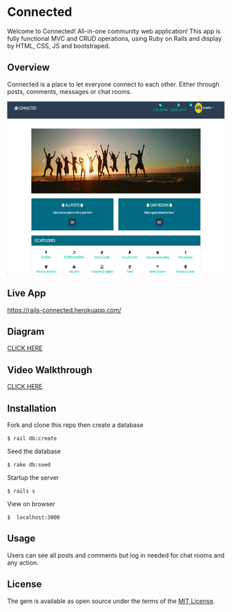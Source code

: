 # Connected

Welcome to Connected! All-in-one community web application! This app is fully functional MVC and CRUD operations, using Ruby on Rails and display by HTML, CSS, JS and bootstraped. 


## Overview

Connected is a place to let everyone connect to each other. Either through posts, comments, messages or chat rooms.

<img src="./public/images/example.png" width="640" height="400" />

## Live App
https://rails-connected.herokuapp.com/

## Diagram
[CLICK HERE](db/connected_diagram.png)

## Video Walkthrough

[CLICK HERE](https://youtu.be/lFZFHlJxxW8)

## Installation

Fork and clone this repo then create a database

    $ rail db:create

Seed the database

    $ rake db:seed

Startup the server

    $ rails s

View on browser

    $  localhost:3000

## Usage

Users can see all posts and comments but log in needed for chat rooms and any action.

## License

The gem is available as open source under the terms of the [MIT License](https://opensource.org/licenses/MIT).
